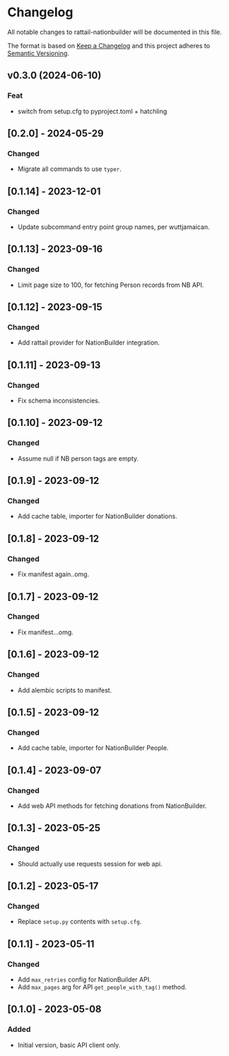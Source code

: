 
# Changelog
All notable changes to rattail-nationbuilder will be documented in this file.

The format is based on [Keep a Changelog](http://keepachangelog.com/en/1.0.0/)
and this project adheres to [Semantic Versioning](http://semver.org/spec/v2.0.0.html).

## v0.3.0 (2024-06-10)

### Feat

- switch from setup.cfg to pyproject.toml + hatchling

## [0.2.0] - 2024-05-29
### Changed
- Migrate all commands to use `typer`.

## [0.1.14] - 2023-12-01
### Changed
- Update subcommand entry point group names, per wuttjamaican.

## [0.1.13] - 2023-09-16
### Changed
- Limit page size to 100, for fetching Person records from NB API.

## [0.1.12] - 2023-09-15
### Changed
- Add rattail provider for NationBuilder integration.

## [0.1.11] - 2023-09-13
### Changed
- Fix schema inconsistencies.

## [0.1.10] - 2023-09-12
### Changed
- Assume null if NB person tags are empty.

## [0.1.9] - 2023-09-12
### Changed
- Add cache table, importer for NationBuilder donations.

## [0.1.8] - 2023-09-12
### Changed
- Fix manifest again..omg.

## [0.1.7] - 2023-09-12
### Changed
- Fix manifest...omg.

## [0.1.6] - 2023-09-12
### Changed
- Add alembic scripts to manifest.

## [0.1.5] - 2023-09-12
### Changed
- Add cache table, importer for NationBuilder People.

## [0.1.4] - 2023-09-07
### Changed
- Add web API methods for fetching donations from NationBuilder.

## [0.1.3] - 2023-05-25
### Changed
- Should actually use requests session for web api.

## [0.1.2] - 2023-05-17
### Changed
- Replace `setup.py` contents with `setup.cfg`.

## [0.1.1] - 2023-05-11
### Changed
- Add `max_retries` config for NationBuilder API.
- Add `max_pages` arg for API `get_people_with_tag()` method.

## [0.1.0] - 2023-05-08
### Added
- Initial version, basic API client only.
